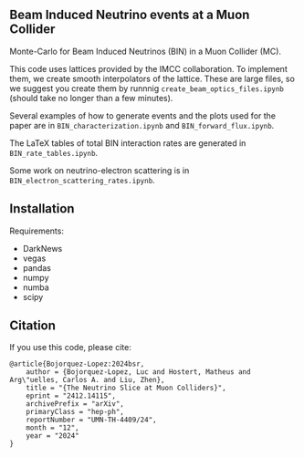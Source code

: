 ## Beam Induced Neutrino events at a Muon Collider

Monte-Carlo for Beam Induced Neutrinos (BIN) in a Muon Collider (MC).

This code uses lattices provided by the IMCC collaboration. To implement them, we create smooth interpolators of the lattice. These are large files, so we suggest you create them by runnnig `create_beam_optics_files.ipynb` (should take no longer than a few minutes).

Several examples of how to generate events and the plots used for the paper are in `BIN_characterization.ipynb` and `BIN_forward_flux.ipynb`.

The LaTeX tables of total BIN interaction rates are generated in `BIN_rate_tables.ipynb`.

Some work on neutrino-electron scattering is in `BIN_electron_scattering_rates.ipynb`.

## Installation

Requirements:
* DarkNews
* vegas
* pandas
* numpy
* numba
* scipy

## Citation 

If you use this code, please cite:
```
@article{Bojorquez-Lopez:2024bsr,
    author = {Bojorquez-Lopez, Luc and Hostert, Matheus and Arg\"uelles, Carlos A. and Liu, Zhen},
    title = "{The Neutrino Slice at Muon Colliders}",
    eprint = "2412.14115",
    archivePrefix = "arXiv",
    primaryClass = "hep-ph",
    reportNumber = "UMN-TH-4409/24",
    month = "12",
    year = "2024"
}
```